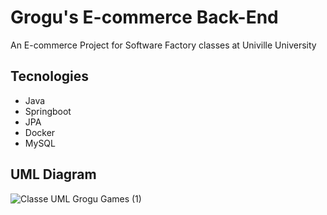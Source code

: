 # Grogu's E-commerce Back-End
An E-commerce Project for Software Factory classes at Univille University

## Tecnologies 

- Java
- Springboot
- JPA
- Docker
- MySQL

## UML Diagram
![Classe UML Grogu Games (1)](https://github.com/Phrdavis/grogus_ecommerce/assets/105741181/b7c7218b-2cc9-463c-b66f-f5b970d54a6e)
